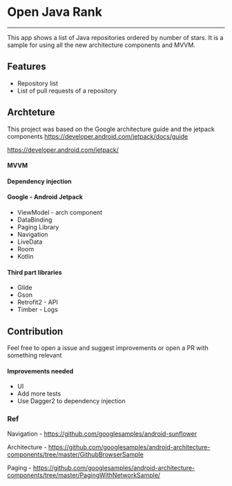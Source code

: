 # Open Java Rank
---
This app shows a list of Java repositories ordered by number of stars. It is a sample for using all the new architecture components and MVVM.

## Features

* Repository list
* List of pull requests of a repository

## Archteture

This project was based on the Google architecture guide and the jetpack components
https://developer.android.com/jetpack/docs/guide

https://developer.android.com/jetpack/


#### MVVM
#### Dependency injection
#### Google - Android Jetpack
 * ViewModel - arch component
 * DataBinding
 * Paging Library
 * Navigation
 * LiveData
 * Room
 * Kotlin
#### Third part libraries
* Glide
* Gson
* Retrofit2 - API
* Timber - Logs

## Contribution

Feel free to open a issue and suggest improvements or open a PR with something relevant

#### Improvements needed
* UI
* Add more tests
* Use Dagger2 to dependency injection

### Ref
Navigation - https://github.com/googlesamples/android-sunflower

Architecture - https://github.com/googlesamples/android-architecture-components/tree/master/GithubBrowserSample

Paging - https://github.com/googlesamples/android-architecture-components/tree/master/PagingWithNetworkSample/

